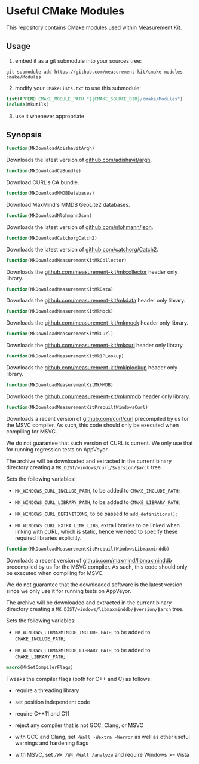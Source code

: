 # Useful CMake Modules

This repository contains CMake modules used within Measurement Kit.

## Usage

1. embed it as a git submodule into your sources tree:

```
git submodule add https://github.com/measurement-kit/cmake-modules cmake/Modules
```

2. modify your `CMakeLists.txt` to use this submodule:

```cmake
list(APPEND CMAKE_MODULE_PATH "${CMAKE_SOURCE_DIR}/cmake/Modules")
include(MkUtils)
```

3. use it whenever appropriate

## Synopsis

```cmake
function(MkDownloadAdishavitArgh)
```

Downloads the latest version of [github.com/adishavit/argh](
https://github.com/adishavit/argh).

```cmake
function(MkDownloadCaBundle)
```

Download CURL's CA bundle.

```cmake
function(MkDownloadMMDBDatabases)
```

Download MaxMind's MMDB GeoLite2 databases.

```cmake
function(MkDownloadNlohmannJson)
```

Downloads the latest version of [github.com/nlohmann/json](
https://github.com/nlohmann/json).

```cmake
function(MkDownloadCatchorgCatch2)
```

Downloads the latest version of [github.com/catchorg/Catch2](
https://github.com/catchorg/Catch2).

```cmake
function(MkDownloadMeasurementKitMkCollector)
```

Downloads the [github.com/measurement-kit/mkcollector](
https://github.com/measurement-kit/mkcollector) header only library.

```cmake
function(MkDownloadMeasurementKitMkData)
```

Downloads the [github.com/measurement-kit/mkdata](
https://github.com/measurement-kit/mkdata) header only library.

```cmake
function(MkDownloadMeasurementKitMkMock)
```

Downloads the [github.com/measurement-kit/mkmock](
https://github.com/measurement-kit/mkmock) header only library.

```cmake
function(MkDownloadMeasurementKitMkCurl)
```

Downloads the [github.com/measurement-kit/mkcurl](
https://github.com/measurement-kit/mkcurl) header only library.

```cmake
function(MkDownloadMeasurementKitMkIPLookup)
```

Downloads the [github.com/measurement-kit/mkiplookup](
https://github.com/measurement-kit/mkiplookup) header only library.

```cmake
function(MkDownloadMeasurementKitMkMMDB)
```

Downloads the [github.com/measurement-kit/mkmmdb](
https://github.com/measurement-kit/mkmmdb) header only library.

```cmake
function(MkDownloadMeasurementKitPrebuiltWindowsCurl)
```

Downloads a recent version of [github.com/curl/curl](
https://github.com/curl/curl) precompiled by us for the MSVC compiler. As
such, this code should only be executed when compiling for MSVC.

We do not guarantee that such version of CURL is current. We only use
that for running regression tests on AppVeyor.

The archive will be downloaded and extracted in the current binary directory
creating a `MK_DIST/windows/curl/$version/$arch` tree.

Sets the following variables:

- `MK_WINDOWS_CURL_INCLUDE_PATH`, to be added to `CMAKE_INCLUDE_PATH`;

- `MK_WINDOWS_CURL_LIBRARY_PATH`, to be added to `CMAKE_LIBRARY_PATH`;

- `MK_WINDOWS_CURL_DEFINITIONS`, to be passed to `add_definitions()`;

- `MK_WINDOWS_CURL_EXTRA_LINK_LIBS`, extra libraries to be linked when
  linking with cURL, which is static, hence we need to specify these
  required libraries explicitly.

```cmake
function(MkDownloadMeasurementKitPrebuiltWindowsLibmaxminddb)
```

Downloads a recent version of [github.com/maxmind/libmaxminddb](
https://github.com/maxmind/libmaxminddb) precompiled by us for the MSVC
compiler. As such, this code should only be executed when compiling
for MSVC.

We do not guarantee that the downloaded software is the latest version
since we only use it for running tests on AppVeyor.

The archive will be downloaded and extracted in the current binary directory
creating a `MK_DIST/windows/libmaxminddb/$version/$arch` tree.

Sets the following variables:

- `MK_WINDOWS_LIBMAXMINDDB_INCLUDE_PATH`, to be added to `CMAKE_INCLUDE_PATH`;

- `MK_WINDOWS_LIBMAXMINDDB_LIBRARY_PATH`, to be added to `CMAKE_LIBRARY_PATH`;

```cmake
macro(MkSetCompilerFlags)
```

Tweaks the compiler flags (both for C++ and C) as follows:

- require a threading library

- set position independent code

- require C++11 and C11

- reject any compiler that is not GCC, Clang, or MSVC

- with GCC and Clang, set `-Wall -Wextra -Werror` as well as other
  useful warnings and hardening flags

- with MSVC, set `/WX /W4 /Wall /analyze` and require Windows >= Vista
